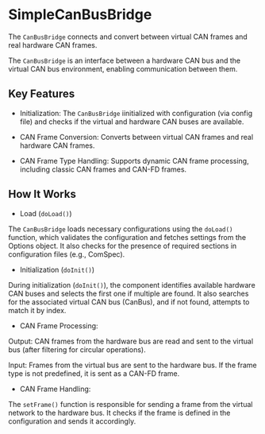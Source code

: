# SimpleCanBusBridge
The `CanBusBridge` connects and convert between virtual CAN frames and real hardware CAN frames. 

The `CanBusBridge` is an interface between a hardware CAN bus and the virtual CAN bus environment, enabling communication between them.

## Key Features
- Initialization: The `CanBusBridge` iinitialized with configuration (via config file) and checks if the virtual and hardware CAN buses are available.

- CAN Frame Conversion: Converts between virtual CAN frames and real hardware CAN frames.

- CAN Frame Type Handling: Supports dynamic CAN frame processing, including classic CAN frames and CAN-FD frames.

## How It Works
- Load (`doLoad()`)

The `CanBusBridge` loads necessary configurations using the `doLoad()` function, which validates the configuration and fetches settings from the Options object. It also checks for the presence of required sections in configuration files (e.g., ComSpec).


- Initialization (`doInit()`)

During initialization (`doInit()`), the component identifies available hardware CAN buses and selects the first one if multiple are found.
It also searches for the associated virtual CAN bus (CanBus), and if not found, attempts to match it by index.

- CAN Frame Processing:

Output: CAN frames from the hardware bus are read and sent to the virtual bus (after filtering for circular operations).

Input: Frames from the virtual bus are sent to the hardware bus. If the frame type is not predefined, it is sent as a CAN-FD frame.

- CAN Frame Handling:

The `setFrame()` function is responsible for sending a frame from the virtual network to the hardware bus. It checks if the frame is defined in the configuration and sends it accordingly.
